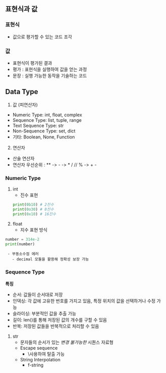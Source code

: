## 표현식과 값
### 표현식
- 값으로 평가할 수 있는 코드 조각

### 값 
- 표현식이 평가된 결과
- 평가 : 표현식을 실행하여 값을 얻는 과정
- 문장 : 실행 가능한 동작을 기술하는 코드
  
## Data Type
1. 값 (피연산자)
- Numeric Type: int, float, complex
- Sequence Type: list, tuple, range
- Text Sequence Type: str
- Non-Sequence Type: set, dict
- 기타: Boolean, None, Function
2. 연산자
- 산술 연산자
- 연산자 우선순위 : ** -> - -> * / // % -> + -

### Numeric Type
1. int
   - 진수 표현
    ```python
    print(0b10) # 2진수
    print(0o30) # 8진수
    print(0x10) # 16진수
    ```
2. float
   - 지수 표현 방식
  ```python
  number = 314e-2
  print(number)
  ```
     - 부동소수점 에러 
       - decimal 모듈을 활용해 정확성 보장 가능
### Sequence Type
**특징**
- 순서: 값들이 순서대로 저장
- 인덱싱: 각 값에 고유한 번호를 가지고 있음, 특정 위치의 값을 선택하거나 수정 가능
- 슬라이싱: 부분적인 값을 추출 가능
- 길이: len()를 통해 저장된 값의 개수를 구할 수 있음
- 반복: 저장된 값들을 반복적으로 처리할 수 있음

1. str
   - 문자들의 순서가 있는 *변경 불가능한* 시퀀스 자료형
   - Escape sequence
     - \사용하여 탈출 가능
   - String Interpolation
     - f-string